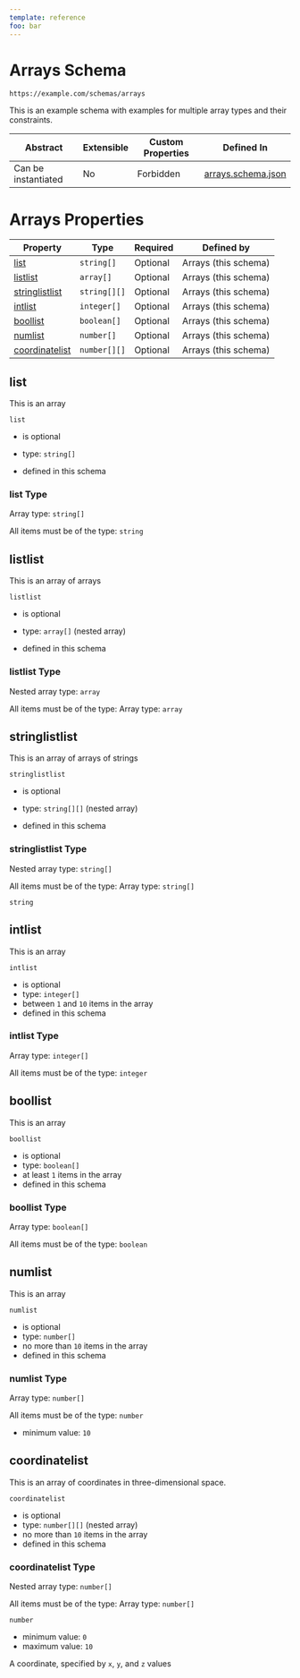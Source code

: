 ```yaml
---
template: reference
foo: bar
---
```


# Arrays Schema

```
https://example.com/schemas/arrays
```

This is an example schema with examples for multiple array types and their constraints.

| Abstract | Extensible | Custom Properties | Defined In |
|----------|------------|-------------------|------------|
| Can be instantiated | No | Forbidden | [arrays.schema.json](arrays.schema.json) |

# Arrays Properties

| Property | Type | Required | Defined by |
|----------|------|----------|------------|
| [list](#list) | `string[]` | Optional | Arrays (this schema) |
| [listlist](#listlist) | `array[]` | Optional | Arrays (this schema) |
| [stringlistlist](#stringlistlist) | `string[][]` | Optional | Arrays (this schema) |
| [intlist](#intlist) | `integer[]` | Optional | Arrays (this schema) |
| [boollist](#boollist) | `boolean[]` | Optional | Arrays (this schema) |
| [numlist](#numlist) | `number[]` | Optional | Arrays (this schema) |
| [coordinatelist](#coordinatelist) | `number[][]` | Optional | Arrays (this schema) |

## list

This is an array

`list`
* is optional
* type: `string[]`

* defined in this schema

### list Type


Array type: `string[]`

All items must be of the type:
`string`









## listlist

This is an array of arrays

`listlist`
* is optional
* type: `array[]` (nested array)

* defined in this schema

### listlist Type


Nested array type: `array`

All items must be of the type:
Array type: `array`









## stringlistlist

This is an array of arrays of strings

`stringlistlist`
* is optional
* type: `string[][]` (nested array)

* defined in this schema

### stringlistlist Type


Nested array type: `string[]`

All items must be of the type:
Array type: `string[]`


`string`












## intlist

This is an array

`intlist`
* is optional
* type: `integer[]`
* between `1` and `10` items in the array
* defined in this schema

### intlist Type


Array type: `integer[]`

All items must be of the type:
`integer`









## boollist

This is an array

`boollist`
* is optional
* type: `boolean[]`
* at least `1` items in the array
* defined in this schema

### boollist Type


Array type: `boolean[]`

All items must be of the type:
`boolean`







## numlist

This is an array

`numlist`
* is optional
* type: `number[]`
* no more than `10` items in the array
* defined in this schema

### numlist Type


Array type: `number[]`

All items must be of the type:
`number`
* minimum value: `10`








## coordinatelist

This is an array of coordinates in three-dimensional space.

`coordinatelist`
* is optional
* type: `number[][]` (nested array)
* no more than `10` items in the array
* defined in this schema

### coordinatelist Type


Nested array type: `number[]`

All items must be of the type:
Array type: `number[]`


`number`
* minimum value: `0`
* maximum value: `10`





  
A coordinate, specified by `x`, `y`, and `z` values






